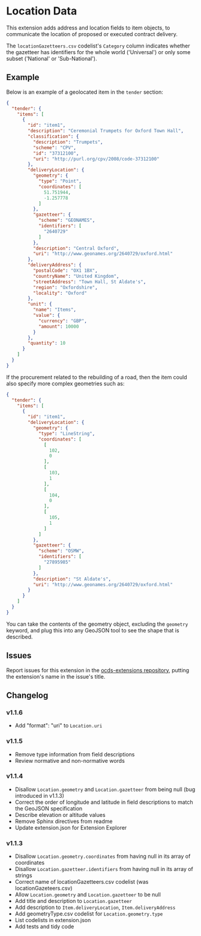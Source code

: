 # Location Data

This extension adds address and location fields to item objects, to communicate the location of proposed or executed contract delivery.

The `locationGazetteers.csv` codelist's `Category` column indicates whether the gazetteer has identifiers for the whole world ('Universal') or only some subset ('National' or 'Sub-National').

## Example

Below is an example of a geolocated item in the `tender` section:

```json
{
  "tender": {
    "items": [
      {
        "id": "item1",
        "description": "Ceremonial Trumpets for Oxford Town Hall",
        "classification": {
          "description": "Trumpets",
          "scheme": "CPV",
          "id": "37312100",
          "uri": "http://purl.org/cpv/2008/code-37312100"
        },
        "deliveryLocation": {
          "geometry": {
            "type": "Point",
            "coordinates": [
              51.751944,
              -1.257778
            ]
          },
          "gazetteer": {
            "scheme": "GEONAMES",
            "identifiers": [
              "2640729"
            ]
          },
          "description": "Central Oxford",
          "uri": "http://www.geonames.org/2640729/oxford.html"
        },
        "deliveryAddress": {
          "postalCode": "OX1 1BX",
          "countryName": "United Kingdom",
          "streetAddress": "Town Hall, St Aldate's",
          "region": "Oxfordshire",
          "locality": "Oxford"
        },
        "unit": {
          "name": "Items",
          "value": {
            "currency": "GBP",
            "amount": 10000
          }
        },
        "quantity": 10
      }
    ]
  }
}
```

If the procurement related to the rebuilding of a road, then the item could also specify more complex geometries such as:

```json
{
  "tender": {
    "items": [
      {
        "id": "item1",
        "deliveryLocation": {
          "geometry": {
            "type": "LineString",
            "coordinates": [
              [
                102,
                0
              ],
              [
                103,
                1
              ],
              [
                104,
                0
              ],
              [
                105,
                1
              ]
            ]
          },
          "gazetteer": {
            "scheme": "OSMW",
            "identifiers": [
              "27895985"
            ]
          },
          "description": "St Aldate's",
          "uri": "http://www.geonames.org/2640729/oxford.html"
        }
      }
    ]
  }
}
```

You can take the contents of the geometry object, excluding the `geometry` keyword, and plug this into any GeoJSON tool to see the shape that is described.

## Issues

Report issues for this extension in the [ocds-extensions repository](https://github.com/open-contracting/ocds-extensions/issues), putting the extension's name in the issue's title.

## Changelog

### v1.1.6

* Add "format": "uri" to `Location.uri`

### v1.1.5

* Remove type information from field descriptions
* Review normative and non-normative words

### v1.1.4

* Disallow `Location.geometry` and `Location.gazetteer` from being null (bug introduced in v1.1.3)
* Correct the order of longitude and latitude in field descriptions to match the GeoJSON specification
* Describe elevation or altitude values
* Remove Sphinx directives from readme
* Update extension.json for Extension Explorer

### v1.1.3

* Disallow `Location.geometry.coordinates` from having null in its array of coordinates
* Disallow `Location.gazetteer.identifiers` from having null in its array of strings
* Correct name of locationGazetteers.csv codelist (was locationGazeteers.csv)
* Allow `Location.geometry` and `Location.gazetteer` to be null
* Add title and description to `Location.gazetteer`
* Add description to `Item.deliveryLocation`, `Item.deliveryAddress`
* Add geometryType.csv codelist for `Location.geometry.type`
* List codelists in extension.json
* Add tests and tidy code
